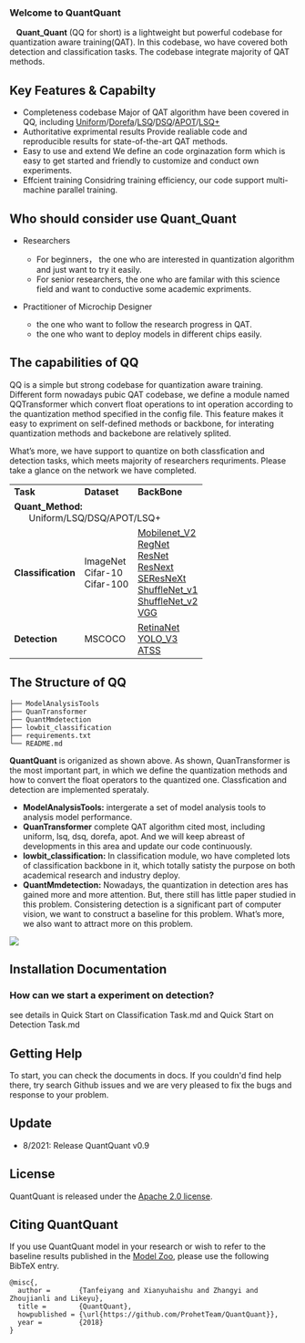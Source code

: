 ### Welcome to QuantQuant

 &nbsp; &nbsp;**Quant_Quant** (QQ for short) is a lightweight but powerful codebase for quantization aware training(QAT). In this codebase, wo have covered both detection and classification tasks. The codebase integrate majority of  QAT methods.
## Key Features & Capabilty
  - Completeness codebase
   Major of QAT algorithm have been covered in QQ, including [Uniform](https://arxiv.org/abs/1909.13144)/[Dorefa](https://arxiv.org/abs/1606.06160)/[LSQ](https://arxiv.org/abs/1902.08153)/[DSQ](https://arxiv.org/pdf/1908.05033v1.pdf)/[APOT](https://arxiv.org/abs/1909.13144)/[LSQ+](https://openaccess.thecvf.com/content_CVPRW_2020/html/w40/Bhalgat_LSQ_Improving_Low-Bit_Quantization_Through_Learnable_Offsets_and_Better_Initialization_CVPRW_2020_paper.html)
  - Authoritative exprimental results
  Provide realiable code and reproducible results for state-of-the-art QAT methods.
  - Easy to use and extend
  We define an  code orginazation form which is easy to get started and friendly to customize and conduct own experiments.
  - Effcient training
  Considring training efficiency, our code support multi-machine parallel training.
  
   
## Who should consider use Quant_Quant
-  Researchers
   - For beginners， the one who are interested in quantization algorithm and just want to try it easily.
   - For senior researchers, the one who are familar with this science field and want to  conductive some academic expriments.
 

-  Practitioner of Microchip Designer
   - the one who want to follow the research progress in QAT.
   - the one who want to deploy models in different chips easily.


## The capabilities of QQ
QQ is a simple but strong codebase for quantization aware training. Different form nowadays pubic QAT codebase, we define a module named QQTransformer which convert float operations to  int operation according to the quantization method specified in the config file. This feature makes it easy to expriment on self-defined methods or backbone, for interating quantization methods and backebone are relatively splited.

What’s more,  we have support to quantize on both classfication and detection tasks, which meets majority of researchers requriments. Please take a  glance on the network we have completed.


<table>
    <tr>
        <td> <b>Task</b> </td> 
        <td> <b>Dataset</b> </td> 
        <td><b>BackBone</b></td> 
   </tr>
    <tr>
      	 <td colspan="3"> <b>Quant_Method:</b> <br>   &nbsp; &nbsp;  &nbsp;   Uniform/LSQ/DSQ/APOT/LSQ+</td>    
    </tr>
    <tr>
        <td><p align="left"><b>Classification</b></p></td> 
        <td>ImageNet <br>Cifar-10<br>Cifar-100  </td> 
        <td><a href=" https://arxiv.org/abs/1801.04381" target="_blank" rel="noopener noreferrer">Mobilenet_V2</a><br> <a href="https://arxiv.org/abs/2003.13678" target="_blank" rel="noopener noreferrer">RegNet</a><br> <a href=" https://arxiv.org/abs/1512.03385" target="_blank" rel="noopener noreferrer">ResNet</a> <br>  <a href=" https://arxiv.org/abs/1611.05431" target="_blank" rel="noopener noreferrer">ResNext</a><br><a href="  https://arxiv.org/abs/1709.01507" target="_blank" rel="noopener noreferrer">SEResNeXt</a> <br><a href=" https://arxiv.org/abs/1707.01083" target="_blank" rel="noopener noreferrer">ShuffleNet_v1</a> <br><a href=" https://openaccess.thecvf.com/content_ECCV_2018/html/Ningning_Light-weight_CNN_Architecture_ECCV_2018_paper.html" target="_blank" rel="noopener noreferrer">ShuffleNet_v2</a> <br><a href=" https://arxiv.org/abs/1409.1556" target="_blank" rel="noopener noreferrer">VGG</a><br></td> 
   </tr> 
        <tr>
        <td><b>Detection</b></td> 
        <td>MSCOCO </td> 
        <td><a href="https://arxiv.org/abs/1708.02002" target="_blank" rel="noopener noreferrer">RetinaNet</a> <br><a href="https://arxiv.org/abs/1804.02767" target="_blank" rel="noopener noreferrer">YOLO_V3</a><br> <a href="https://arxiv.org/abs/1912.02424" target="_blank" rel="noopener noreferrer">ATSS</a></td> 
   </tr> 
</table>


 
## The Structure of QQ 
```
├── ModelAnalysisTools
├── QuanTransformer
├── QuantMmdetection
├── lowbit_classification
├── requirements.txt
└── README.md
```



**QuantQuant** is origanized as shown above.  As shown, QuanTransformer is the most important part, in which we define the quantization methods and how to convert the  float operators to the quantized one. Classfication and detection are implemented sperataly.
- **ModelAnalysisTools:** intergerate a set of model analysis tools to analysis model performance.
- **QuanTransformer** complete QAT algorithm cited most, including uniform, lsq, dsq, dorefa, apot. And we will keep abreast of developments in this area and update our code continuously.
- **lowbit_classification:** In classification module, wo have completed lots of classification backbone in it, which totally satisty the purpose on both academical research  and industry deploy. 
- **QuantMmdetection:**  Nowadays,  the quantization in detection ares has gained more and more attention. But, there still has little paper studied in this problem.  Consistering detection is a significant part of computer vision, we want to construct a baseline for this problem. What’s more, we also want to attract more on this problem. 

![](http://s3-x.mcd.megvii-inc.com/mcd-codimd/uploads/upload_a1aa9cd8ad8e88ec896de5fcb0a77a51.png)


## Installation  Documentation



###  How can we start a experiment on detection?

see details in Quick Start on  Classification Task.md and Quick Start on  Detection Task.md



## Getting Help

To start, you can check the documents in docs. If you couldn'd find help there, try search Github issues and we are very pleased to fix the bugs and response to your problem. 

## Update

- 8/2021: Release  QuantQuant v0.9 

## License

QuantQuant is released under the [Apache 2.0 license](https://github.com/ProhetTeam/QuantQuant/blob/master/LICENSE).


## Citing QuantQuant

If you use QuantQuant model in your research or wish to refer to the baseline results published in the [Model Zoo](MODEL_ZOO.md), please use the following BibTeX entry.

```
@misc{,
  author =       {Tanfeiyang and Xianyuhaishu and Zhangyi and Zhoujianli and Likeyu},
  title =        {QuantQuant},
  howpublished = {\url{https://github.com/ProhetTeam/QuantQuant}},
  year =         {2018}
}
```
